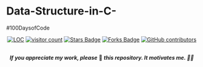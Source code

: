 # Data-Structure-in-C-
#100DaysofCode
<div align="center">
<a href="https://github/stars/Mimo2k/Data-Structure-in-Cpp"><img src="https://sloc.xyz/github/Mimo2k/Data-Structure-in-Cpp" alt="LOC"/></a>
<a href="https://github/stars/Mimo2k/Data-Structure-in-Cpp"><img src="https://visitor-badge.laobi.icu/badge?page_id=Mimo2k.Data-Structure-in-Cpp" alt="visitor count"/></a>
<a href="https://github.com/Mimo2k/Data-Structure-in-Cpp/stargazers"><img src="https://img.shields.io/github/stars/Mimo2k/Data-Structure-in-Cpp" alt="Stars Badge"/></a>
<a href="https://github.com/Mimo2k/Data-Structure-in-Cpp/network/members"><img src="https://img.shields.io/github/forks/Mimo2k/Data-Structure-in-Cpp" alt="Forks Badge"/></a>
<a href="https://github.com/Mimo2k/Data-Structure-in-Cpp/graphs/contributors"><img alt="GitHub contributors" src="https://img.shields.io/github/contributors/Mimo2k/Data-Structure-in-Cpp?color=2b9348"></a>
<br />
<br />


<b><i>If you appreciate my work, please</i></b> 🌟 <b><i>this repository. It motivates me. 🚀🚀</i></b>

</div>
